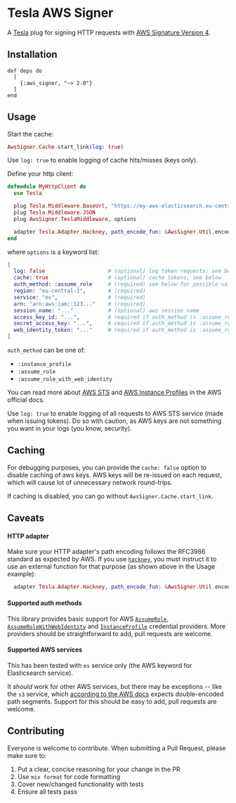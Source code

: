 # Tesla AWS Signer

A [Tesla](https://github.com/teamon/tesla) plug for signing HTTP requests with [AWS Signature Version 4](https://docs.aws.amazon.com/general/latest/gr/sigv4_signing.html).

## Installation

```
def deps do
  [
    {:aws_signer, "~> 2.0"}
  ]
end
```

## Usage

Start the cache:

```elixir
AwsSigner.Cache.start_link(log: true)
```

Use `log: true` to enable logging of cache hits/misses (keys only). 

Define your http client:

```elixir
defmodule MyHttpClient do
  use Tesla

  plug Tesla.Middleware.BaseUrl, "https://my-aws-elasticsearch.eu-central-1.es.amazonaws.com"
  plug Tesla.Middleware.JSON
  plug AwsSigner.TeslaMiddleware, options

  adapter Tesla.Adapter.Hackney, path_encode_fun: &AwsSigner.Util.encode_rfc3986/1
end
```

where `options` is a keyword list:

```elixir
[
  log: false                    # (optional) log token requests; see below
  cache: true                   # (optional) cache tokens; see below
  auth_method: :assume_role     # (required) see below for possible values
  region: "eu-central-1",       # (required)
  service: "es",                # (required)
  arn: "arn:aws:iam::123..."    # (required)
  session_name: "..."           # (optional) aws session name
  access_key_id: "...",         # required if auth_method is :assume_role
  secret_access_key: "...",     # required if auth_method is :assume_role
  web_identity_token: "..."     # required if auth_method is :assume_role_with_web_identity
]

```

`auth_method` can be one of:
* `:instance_profile`
* `:assume_role`
* `:assume_role_with_web_identity`

You can read more about [AWS STS](https://docs.aws.amazon.com/STS/latest/APIReference/API_Operations.html) and [AWS Instance Profiles](https://docs.aws.amazon.com/AWSEC2/latest/UserGuide/iam-roles-for-amazon-ec2.html) in the AWS official docs.

Use `log: true` to enable logging of all requests to AWS STS service (made when issuing tokens). Do so with caution, as AWS keys are not something you want in your logs (you know, security).

## Caching

For debugging purposes, you can provide the `cache: false` option to disable caching of aws keys.
AWS keys will be re-issued on each request, which will cause lot of unnecessary network round-trips.

If caching is disabled, you can go without `AwsSigner.Cache.start_link`.

## Caveats

#### HTTP adapter

Make sure your HTTP adapter's path encoding follows the RFC3986 standard as expected by AWS. If you use [`hackney`](https://github.com/benoitc/hackney), you must instruct it to use an external function for that purpose (as shown above in the Usage example):

```elixir
  adapter Tesla.Adapter.Hackney, path_encode_fun: &AwsSigner.Util.encode_rfc3986/1
```

#### Supported auth methods

This library provides basic support for AWS [`AssumeRole`](https://docs.aws.amazon.com/STS/latest/APIReference/API_AssumeRole.html), [`AssumeRoleWithWebIdentity`](https://docs.aws.amazon.com/STS/latest/APIReference/API_AssumeRoleWithWebIdentity.html) and [`InstanceProfile`](https://docs.aws.amazon.com/AWSEC2/latest/UserGuide/iam-roles-for-amazon-ec2.html) credential providers. More providers should be straightforward to add, pull requests are welcome.

#### Supported AWS services

This has been tested with `es` service only (the AWS keyword for Elasticsearch service).

It *should* work for other AWS services, but there may be exceptions -- like the `s3` service, which [according to the AWS docs](https://docs.aws.amazon.com/general/latest/gr/sigv4-create-canonical-request.html) expects double-encoded path segments. Support for this should be easy to add, pull requests are welcome.

## Contributing

Everyone is welcome to contribute. When submitting a Pull Request, please make sure to:

1. Put a clear, concise reasoning for your change in the PR
1. Use `mix format` for code formatting
1. Cover new/changed functionality with tests
1. Ensure all tests pass
